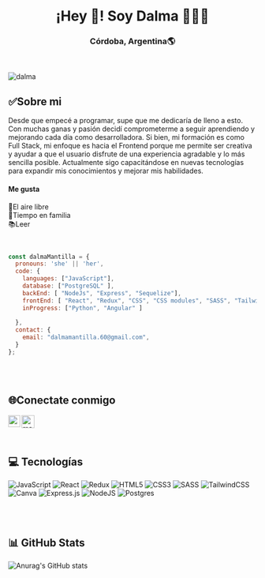 <h1 align="center">¡Hey 👋! Soy Dalma 👩🏻‍💻</h1>
<h3 align="center">Córdoba, Argentina🌎</h3><br/>

![dalma](https://github.com/DalmaMantilla/DalmaMantilla/assets/89420579/524f5a38-e606-4764-858b-144c6e1d406c)




<h2>✅Sobre mi</h2>
<p>
Desde que empecé a programar, supe que me dedicaría de lleno a esto. Con muchas ganas y pasión decidí comprometerme a seguir        aprendiendo y mejorando cada día como desarrolladora. Si bien, mi formación es como Full Stack, mi enfoque es hacia el Frontend porque  me permite ser creativa y ayudar a que el usuario disfrute de una experiencia agradable y lo más sencilla posible. Actualmente sigo capacitándose en nuevas tecnologías para expandir mis conocimientos y mejorar mis habilidades.
</p>

<h4>Me gusta</h4>
 <p>
   🌅El aire libre  <br/>
   👩‍Tiempo en familia  <br/>
   📚Leer <br/>
 </p>
</br>

```js
const dalmaMantilla = {
  pronouns: 'she' || 'her',
  code: {
    languages: ["JavaScript"],
    database: ["PostgreSQL" ],
    backEnd: [ "NodeJs", "Express", "Sequelize"],
    frontEnd: [ "React", "Redux", "CSS", "CSS modules", "SASS", "Tailwind" ],
    inProgress: ["Python", "Angular" ]
   
  },
  contact: {
    email: "dalmamantilla.60@gmail.com",
  }
};
```
</br>
</br>


<h2>🌐Conectate conmigo </h2>

<a href="https://www.linkedin.com/in/dalma-mantilla/">
  <img align="left" alt="me | Linkedin" width="24px" src="https://github.com/TheDudeThatCode/TheDudeThatCode/blob/master/Assets/Linkedin.svg" />
</a>
<a href="mailto:dalmamantilla.60@gmail.com">
   <img align="left" alt="mail | Gmail" width="26px" src="https://github.com/TheDudeThatCode/TheDudeThatCode/blob/master/Assets/Gmail.svg" />
</a>
  
</br>
</br>
</br>


  
<h2>💻 Tecnologías </h2>

  ![JavaScript](https://img.shields.io/badge/javascript-%23323330.svg?style=for-the-badge&logo=javascript&logoColor=%23F7DF1E) 
  ![React](https://img.shields.io/badge/react-%2320232a.svg?style=for-the-badge&logo=react&logoColor=%2361DAFB) 
  ![Redux](https://img.shields.io/badge/redux-%23593d88.svg?style=for-the-badge&logo=redux&logoColor=white)
  ![HTML5](https://img.shields.io/badge/html5-%23E34F26.svg?style=for-the-badge&logo=html5&logoColor=white)
  ![CSS3](https://img.shields.io/badge/css3-%231572B6.svg?style=for-the-badge&logo=css3&logoColor=white) 
  ![SASS](https://img.shields.io/badge/SASS-hotpink.svg?style=for-the-badge&logo=SASS&logoColor=white)
  ![TailwindCSS](https://img.shields.io/badge/tailwindcss-%2338B2AC.svg?style=for-the-badge&logo=tailwind-css&logoColor=white)
  ![Canva](https://img.shields.io/badge/Canva-%2300C4CC.svg?style=for-the-badge&logo=Canva&logoColor=white)
  ![Express.js](https://img.shields.io/badge/express.js-%23404d59.svg?style=for-the-badge&logo=express&logoColor=%2361DAFB) 
  ![NodeJS](https://img.shields.io/badge/node.js-6DA55F?style=for-the-badge&logo=node.js&logoColor=white) 
  ![Postgres](https://img.shields.io/badge/postgres-%23316192.svg?style=for-the-badge&logo=postgresql&logoColor=white)  

</br>
</br>


<h2>📊 GitHub Stats</h2>

![Anurag's GitHub stats](https://github-readme-stats.vercel.app/api?username=DalmaMantilla&theme=midnight-purple&show_icons=true)



